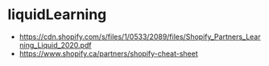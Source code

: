 # liquidLearning

- https://cdn.shopify.com/s/files/1/0533/2089/files/Shopify_Partners_Learning_Liquid_2020.pdf
- https://www.shopify.ca/partners/shopify-cheat-sheet
